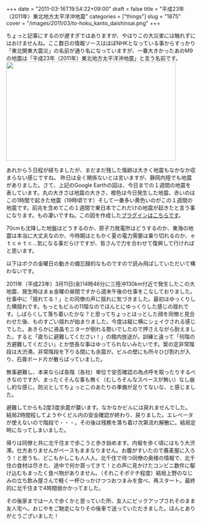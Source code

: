 +++
date = "2011-03-16T19:54:22+09:00"
draft = false
title = "平成23年（2011年）東北地方太平洋沖地震"
categories = ["things"]
slug = "1875"
cover = "/images/2011/03/to-hoku_kanto_daishinsai.png"
+++

ちょっと記事にするのが遅すぎではありますが、やはりこの大災害には触れずにはおけませんね。ここ数日の情報ソースはほぼNHKとなっている事からすっかり「東北関東大震災」の名前が通り名になっていますが、一番大きかったあのM9の地震は「平成23年（2011年）東北地方太平洋沖地震」と言う名前です。
<a href="/images/2011/03/to-hoku_kanto_daishinsai.png"><img src="/images/2011/03/to-hoku_kanto_daishinsai-1024x600.png" alt="" title="to-hoku_kanto_daishinsai" width="450" height="263" class="aligncenter size-large wp-image-1876" /></a>

あれから５日程が経ちましたが、まだまだ残した傷跡は大きく地震もなかなか収まらない感じですね。
昨日は全く関係ないとは言いますが、静岡内陸でも地震がありました。さて、上記のGoogle Earthの図は、今日までの１週間の地震を表しています。丸の大きさは地震の大きさ、橙色は今日発生した地震、赤いのはこの1時間で起きた地震（19時頃です）そして一番多い黄色いのがこの１週間の地震です。前兆を含めてこの１週間で東日本でこれだけの地震が起きたと言う事になります。もの凄いですね。この図を作成した<a href="http://www.google.com/gadgets/directory?synd=earth&hl=jp&preview=on&cat=featured&url=http://www.google.com/mapfiles/mapplets/earthgallery/Real-time_Earthquakes.xml">プラグインはこちらです</a>。

70cmも沈降した地盤はどうするのか、原子力発電所はどうするのか、東海の地震は本当に大丈夫なのか、今時期はともかく夏の電力需要は乗り切れるのか、ｅｔｃｅｔｃ...気になる事だらけですが、皆さんで力を合わせて復興して行ければと思います。

以下はボクの金曜日の動きの備忘録的なものですので読み飛ばしていただいて構わないです。
<!--more-->

2011年（平成23年）3月11日(金)14時46分に三陸沖130km付近で発生したこの大地震、発生時はまぁ金曜の昼間ですから週末午後の仕事をこなしておりました。仕事中に「揺れてる！」との同僚の声に揺れに気づきました。最初はゆっくりした横揺れです。もっともビルの11階なのでほんとにゆっくりした感じの揺れです。しばらくして落ち着いたかな？と思ってちょっとほっとした顔を同僚と見合わせた後、ものすごい揺れが始まりました。今度は縦に横にシェイクされる感じでした。あきらかに液晶モニターが倒れる勢いでしたので押さえながら耐えました。すると「直ちに避難してください！」の館内放送が。訓練と違って「何階の方避難してください」とか悠長な事はゆってられないみたいです。案の定非常階段は大渋滞。非常階段を下りる間にも余震が。ビルの壁にも所々ひび割れが入り、石膏ボード片が散らばっていました。

無事避難し、本来ならば各階（各社）単位で安否確認の為点呼を取ったりするべきなのですが、まったくそんな事も無く（むしろそんなスペースが無い）なし崩し的な感じ。防災としてちょっとこのあたりの準備が足りてないな、と感じました。

避難してからも2度3度余震が襲います。なかなかビルには戻れませんでした。結局2時間程してようやくビル内の安全確認が終わり、戻りました。エレベータが使えないので階段で・・・。その後は残務を落ち着け次第流れ解散に。結局定時になってしまいました。

帰りは同僚と共に北千住まで歩こうと歩き始めます。内堀を歩く頃にはもう大渋滞。仕方ありませんがペースもままなりません。お腹がすいたので蕎麦屋に入ろう！と思うも、どこもかしこも人人人。北千住で待つ同僚の奥様の情報で、北千住の食材は尽きた、途中で何か買ってきて！との声に見かけたコンビニ数件に駆け込むもまったく食べ物がありません。（それこそポテチ程度）結局上野のなじみの立ち飲み屋さんで軽く一杯ひっかけつつおつまみを食べ、再スタート。最終的に北千住まで4時間弱かかってました。

その後家までは一人で歩くかと思っていた所、友人にピックアップされそのまま友人宅へ。おじやをご馳走になりその後車で送っていただきました。ほんとありがとうございました！

